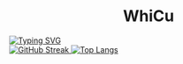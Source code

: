 <div align="center">  
	<h1>WhiCu</h1>
</div>
<a href="https://git.io/typing-svg">
  	<img src="https://readme-typing-svg.demolab.com?font=Fira+Code&pause=1000&color=00A134&width=435&lines=I+know+.+.+." alt="Typing SVG" />
</a>
<div>
  	<a href="https://git.io/streak-stats">
    	<img src="https://streak-stats.demolab.com?user=WhiCu&theme=soft-green&hide_border=true&border_radius=5&locale=ru&card_width=500&card_height=200&background=EB545400" alt="GitHub Streak" />
  	</a>
  	<a href="https://github.com/anuraghazra/github-readme-stats">
    	<img alt="Top Langs" src="https://github-readme-stats.vercel.app/api/top-langs/?username=WhiCu&theme=shadow_green&hide_border=true&layout=compact"/>
  	</a>
</div>
